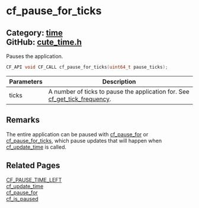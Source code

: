 [](../header.md ':include')

# cf_pause_for_ticks

Category: [time](/api_reference?id=time)  
GitHub: [cute_time.h](https://github.com/RandyGaul/cute_framework/blob/master/include/cute_time.h)  
---

Pauses the application.

```cpp
CF_API void CF_CALL cf_pause_for_ticks(uint64_t pause_ticks);
```

Parameters | Description
--- | ---
ticks | A number of ticks to pause the application for. See [cf_get_tick_frequency](/time/cf_get_tick_frequency.md).

## Remarks

The entire application can be paused with [cf_pause_for](/time/cf_pause_for.md) or [cf_pause_for_ticks](/time/cf_pause_for_ticks.md), which pause updates that will
happen when [cf_update_time](/time/cf_update_time.md) is called.

## Related Pages

[CF_PAUSE_TIME_LEFT](/time/cf_pause_time_left.md)  
[cf_update_time](/time/cf_update_time.md)  
[cf_pause_for](/time/cf_pause_for.md)  
[cf_is_paused](/time/cf_is_paused.md)  
